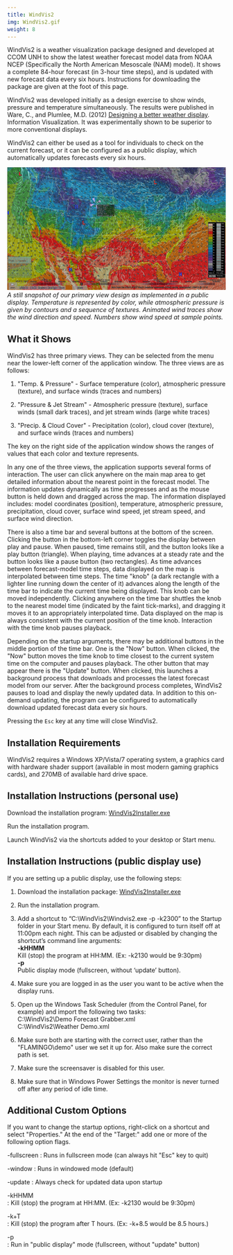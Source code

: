 ```yaml
---
title: WindVis2
img: WindVis2.gif
weight: 8
---
```


WindVis2 is a weather visualization package designed and developed at CCOM UNH to show the latest weather forecast model data from NOAA NCEP (Specifically the North American Mesoscale (NAM) model). It shows a complete 84-hour forecast (in 3-hour time steps), and is updated with new forecast data every six hours. Instructions for downloading the package are given at the foot of this page.

WindVis2 was developed initially as a design exercise to show winds, pressure and temperature simultaneously. The results were published in Ware, C., and Plumlee, M.D. (2012) [Designing a better weather display](http://vislab-ccom.unh.edu/~tbutkie/PlumleeWeather.pdf). Information Visualization. It was experimentally shown to be superior to more conventional displays.

WindVis2 can either be used as a tool for individuals to check on the current forecast, or it can be configured as a public display, which automatically updates forecasts every six hours.

![WindVis2 Capture](windvis2_capture.jpg)  
_A still snapshot of our primary view design as implemented in a public display. Temperature is represented by color, while atmospheric pressure is given by contours and a sequence of textures. Animated wind traces show the wind direction and speed. Numbers show wind speed at sample points._

## What it Shows

WindVis2 has three primary views. They can be selected from the menu near the lower-left corner of the application window. The three views are as follows:

1. "Temp. & Pressure" - Surface temperature (color), atmospheric pressure (texture), and surface winds (traces and numbers)

2. "Pressure & Jet Stream" - Atmospheric pressure (texture), surface winds (small dark traces), and jet stream winds (large white traces)

3. "Precip. & Cloud Cover" - Precipitation (color), cloud cover (texture), and surface winds (traces and numbers)

The key on the right side of the application window shows the ranges of values that each color and texture represents.

In any one of the three views, the application supports several forms of interaction.  The user can click anywhere on the main map area to get detailed information about the nearest point in the forecast model. The information updates dynamically as time progresses and as the mouse button is held down and dragged across the map. The information displayed includes: model coordinates (position), temperature, atmospheric pressure, precipitation, cloud cover, surface wind speed, jet stream speed, and surface wind direction.

There is also a time bar and several buttons at the bottom of the screen. Clicking the button in the bottom-left corner toggles the display between play and pause. When paused, time remains still, and the button looks like a play button (triangle). When playing, time advances at a steady rate and the button looks like a pause button (two rectangles). As time advances between forecast-model time steps, data displayed on the map is interpolated between time steps. The time "knob" (a dark rectangle with a lighter line running down the center of it) advances along the length of the time bar to indicate the current time being displayed. This knob can be moved independently. Clicking anywhere on the time bar shuttles the knob to the nearest model time (indicated by the faint tick-marks), and dragging it moves it to an appropriately interpolated time. Data displayed on the map is always consistent with the current position of the time knob. Interaction with the time knob pauses playback.

Depending on the startup arguments, there may be additional buttons in the middle portion of the time bar. One is the "Now" button. When clicked, the "Now" button moves the time knob to time closest to the current system time on the computer and pauses playback. The other button that may appear there is the "Update" button. When clicked, this launches a background process that downloads and processes the latest forecast model from our server. After the background process completes, WindVis2 pauses to load and display the newly updated data. In addition to this on-demand updating, the program can be configured to automatically download updated forecast data every six hours.

Pressing the `Esc` key at any time will close WindVis2.

## Installation Requirements

WindVis2 requires a Windows XP/Vista/7 operating system, a graphics card with hardware shader support (available in most modern gaming graphics cards), and 270MB of available hard drive space.


## Installation Instructions (personal use)

Download the installation program: [WindVis2Installer.exe](/downloads/WindVis2Installer.exe)

Run the installation program.

Launch WindVis2 via the shortcuts added to your desktop or Start menu.

## Installation Instructions (public display use)

If you are setting up a public display, use the following steps:

1. Download the installation package: [WindVis2Installer.exe](/downloads/WindVis2Installer.exe)

2. Run the installation program.

3. Add a shortcut to “C:\WindVis2\Windvis2.exe -p -k2300” to the Startup folder in your Start menu. By default, it is configured to turn itself off at 11:00pm each night. This can be adjusted or disabled by changing the shortcut’s command line arguments:  
**-kHHMM**  
Kill (stop) the program at HH:MM. (Ex: -k2130 would be 9:30pm)  
**-p**  
Public display mode (fullscreen, without ‘update’ button).

4. Make sure you are logged in as the user you want to be active when the display runs.

5. Open up the Windows Task Scheduler (from the Control Panel, for example) and import the following two tasks:  
C:\WindVis2\Demo Forecast Grabber.xml  
C:\WindVis2\Weather Demo.xml

6. Make sure both are starting with the correct user, rather than the "FLAMINGO\demo" user we set it up for.  Also make sure the correct path is set.

7. Make sure the screensaver is disabled for this user.

8. Make sure that in Windows Power Settings the monitor is never turned off after any period of idle time.

## Additional Custom Options

If you want to change the startup options, right-click on a shortcut and select "Properties."  At the end of the "Target:" add one or more of the following option flags.

-fullscreen
: Runs in fullscreen mode (can always hit "Esc" key to quit)

-window 
: Runs in windowed mode (default)

-update
: Always check for updated data upon startup

-kHHMM  
: Kill (stop) the program at HH:MM. (Ex: -k2130 would be 9:30pm)

-k+T  
: Kill (stop) the program after T hours. (Ex: -k+8.5 would be 8.5 hours.)

-p  
: Run in "public display" mode (fullscreen, without "update" button)